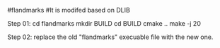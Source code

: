 #flandmarks
#It is modifed based on DLIB

Step 01:
    cd flandmarks
    mkdir BUILD
    cd BUILD
    cmake ..
    make -j 20

Step 02:
    replace the old "flandmarks" execuable file with the new one.
